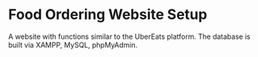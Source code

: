 # Food Ordering Website Setup
A website with functions similar to the UberEats platform.
The database is built via XAMPP, MySQL, phpMyAdmin.
